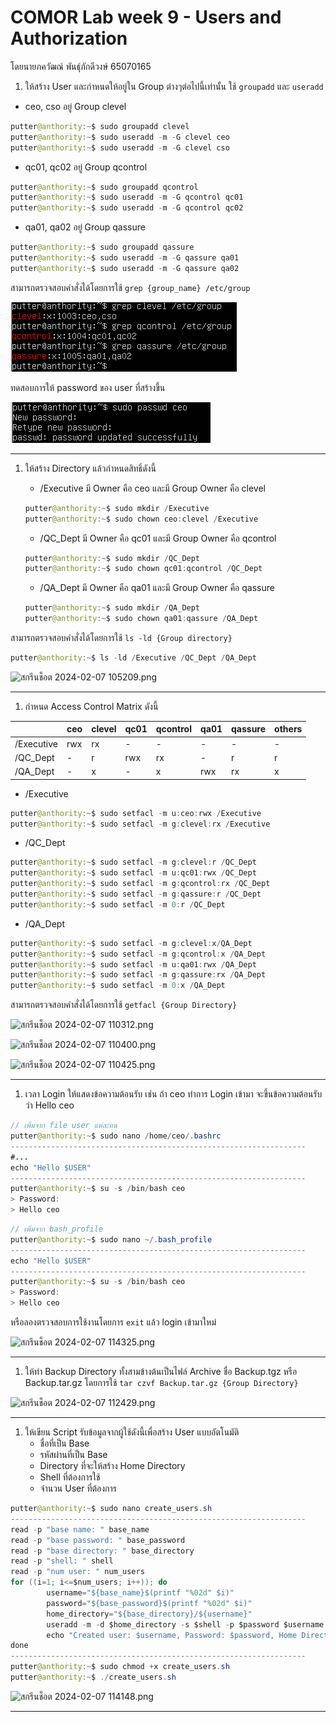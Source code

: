 # COMOR Lab week 9 - Users and Authorization

โดยนายภควัฒณ์ พันธ์ุภักดีวงษ์ 65070165

1. ให้สร้าง User และกำหนดให้อยู่ใน Group ต่างๆต่อไปนี้เท่านั้น ใช้ `groupadd` และ `useradd`
- ceo, cso อยู่ Group clevel

```java
putter@anthority:~$ sudo groupadd clevel
putter@anthority:~$ sudo useradd -m -G clevel ceo
putter@anthority:~$ sudo useradd -m -G clevel cso
```

- qc01, qc02 อยู่ Group qcontrol

```java
putter@anthority:~$ sudo groupadd qcontrol
putter@anthority:~$ sudo useradd -m -G qcontrol qc01
putter@anthority:~$ sudo useradd -m -G qcontrol qc02
```

- qa01, qa02 อยู่ Group qassure

```java
putter@anthority:~$ sudo groupadd qassure
putter@anthority:~$ sudo useradd -m -G qassure qa01
putter@anthority:~$ sudo useradd -m -G qassure qa02
```

สามารถตรวจสอบคำสั่งได้โดยการใช้ `grep {group_name} /etc/group`

![สกรีนช็อต 2024-02-07 104436.png](./_2024-02-07_104436.png)

ทดสอบการให้ password ของ user ที่สร้างขึ้น

![สกรีนช็อต 2024-02-07 104500.png](./_2024-02-07_104500.png)

---

1. ให้สร้าง Directory แล้วกำหนดสิทธิ์ดังนี้
    - /Executive มี Owner คือ ceo และมี Group Owner คือ clevel
    
    ```java
    putter@anthority:~$ sudo mkdir /Executive
    putter@anthority:~$ sudo chown ceo:clevel /Executive
    ```
    
    - /QC_Dept มี Owner คือ qc01 และมี Group Owner คือ qcontrol
    
    ```java
    putter@anthority:~$ sudo mkdir /QC_Dept
    putter@anthority:~$ sudo chown qc01:qcontrol /QC_Dept
    ```
    
    - /QA_Dept มี Owner คือ qa01 และมี Group Owner คือ qassure
    
    ```java
    putter@anthority:~$ sudo mkdir /QA_Dept
    putter@anthority:~$ sudo chown qa01:qassure /QA_Dept
    ```
    

สามารถตรวจสอบคำสั่งได้โดยการใช้ `ls -ld {Group directory}`

```java
putter@anthority:~$ ls -ld /Executive /QC_Dept /QA_Dept
```

![สกรีนช็อต 2024-02-07 105209.png](COMOR%20Lab%20week%209%20-%20Users%20and%20Authorization%2035dfec3643774cc48f25030f4f242d1e/_2024-02-07_105209.png)

---

1. กำหนด Access Control Matrix ดังนี้

|  | ceo | clevel | qc01 | qcontrol | qa01 | qassure | others |
| --- | --- | --- | --- | --- | --- | --- | --- |
| /Executive | rwx | rx | - | - | - | - | - |
| /QC_Dept | - | r | rwx | rx | - | r | r |
| /QA_Dept | - | x | - | x | rwx | rx |  x |
- /Executive

```java
putter@anthority:~$ sudo setfacl -m u:ceo:rwx /Executive
putter@anthority:~$ sudo setfacl -m g:clevel:rx /Executive
```

- /QC_Dept

```java
putter@anthority:~$ sudo setfacl -m g:clevel:r /QC_Dept
putter@anthority:~$ sudo setfacl -m u:qc01:rwx /QC_Dept
putter@anthority:~$ sudo setfacl -m g:qcontrol:rx /QC_Dept
putter@anthority:~$ sudo setfacl -m g:qassure:r /QC_Dept
putter@anthority:~$ sudo setfacl -m 0:r /QC_Dept
```

- /QA_Dept

```java
putter@anthority:~$ sudo setfacl -m g:clevel:x/QA_Dept
putter@anthority:~$ sudo setfacl -m g:qcontrol:x /QA_Dept
putter@anthority:~$ sudo setfacl -m u:qa01:rwx /QA_Dept
putter@anthority:~$ sudo setfacl -m g:qassure:rx /QA_Dept
putter@anthority:~$ sudo setfacl -m 0:x /QA_Dept
```

สามารถตรวจสอบคำสั่งได้โดยการใช้  `getfacl {Group Directory}`

![สกรีนช็อต 2024-02-07 110312.png](COMOR%20Lab%20week%209%20-%20Users%20and%20Authorization%2035dfec3643774cc48f25030f4f242d1e/_2024-02-07_110312.png)

![สกรีนช็อต 2024-02-07 110400.png](COMOR%20Lab%20week%209%20-%20Users%20and%20Authorization%2035dfec3643774cc48f25030f4f242d1e/_2024-02-07_110400.png)

![สกรีนช็อต 2024-02-07 110425.png](COMOR%20Lab%20week%209%20-%20Users%20and%20Authorization%2035dfec3643774cc48f25030f4f242d1e/_2024-02-07_110425.png)

---

1. เวลา Login ให้แสดงข้อความต้อนรับ เช่น ถ้า ceo ทำการ Login เข้ามา จะขึ้นข้อความต้อนรับว่า Hello ceo

```java
// เพิ่มจาก file user แต่ละคน
putter@anthority:~$ sudo nano /home/ceo/.bashrc
------------------------------------------------------------------
#...
echo "Hello $USER"
------------------------------------------------------------------
putter@anthority:~$ su -s /bin/bash ceo
> Password:
> Hello ceo
```

```java
// เพิ่มจาก bash_profile 
putter@anthority:~$ sudo nano ~/.bash_profile
------------------------------------------------------------------
echo "Hello $USER"
------------------------------------------------------------------
putter@anthority:~$ su -s /bin/bash ceo
> Password:
> Hello ceo
```

หรือลองตรวจสอบการใช้งานโดยการ `exit` แล้ว login เข้ามาใหม่

![สกรีนช็อต 2024-02-07 114325.png](COMOR%20Lab%20week%209%20-%20Users%20and%20Authorization%2035dfec3643774cc48f25030f4f242d1e/_2024-02-07_114325.png)

---

1. ให้ทำ Backup Directory ทั้งสามข้างต้นเป็นไฟล์ Archive ชื่อ Backup.tgz หรือ Backup.tar.gz โดยการใช้ `tar czvf Backup.tar.gz {Group Directory}`

![สกรีนช็อต 2024-02-07 112429.png](COMOR%20Lab%20week%209%20-%20Users%20and%20Authorization%2035dfec3643774cc48f25030f4f242d1e/_2024-02-07_112429.png)

---

1. ให้เขียน Script รับข้อมูลจากผู้ใช้ดังนี้เพื่อสร้าง User แบบอัตโนมัติ
    - ชื่อที่เป็น Base
    - รหัสผ่านที่เป็น Base
    - Directory ที่จะให้สร้าง Home Directory
    - Shell ที่ต้องการใช้
    - จำนวน User ที่ต้องการ

```java
putter@anthority:~$ sudo nano create_users.sh
------------------------------------------------------------------
read -p "base name: " base_name
read -p "base password: " base_password
read -p "base directory: " base_directory
read -p "shell: " shell
read -p "num user: " num_users
for ((i=1; i<=$num_users; i++)); do
		username="${base_name}$(printf "%02d" $i)"
		password="${base_password}$(printf "%02d" $i)"
		home_directory="${base_directory}/${username}"
		useradd -m -d $home_directory -s $shell -p $password $username
		echo "Created user: $username, Password: $password, Home Directory: $home_directory, Shell: $shell"
done
------------------------------------------------------------------
putter@anthority:~$ sudo chmod +x create_users.sh
putter@anthority:~$ ./create_users.sh
```

![สกรีนช็อต 2024-02-07 114148.png](COMOR%20Lab%20week%209%20-%20Users%20and%20Authorization%2035dfec3643774cc48f25030f4f242d1e/_2024-02-07_114148.png)

---
